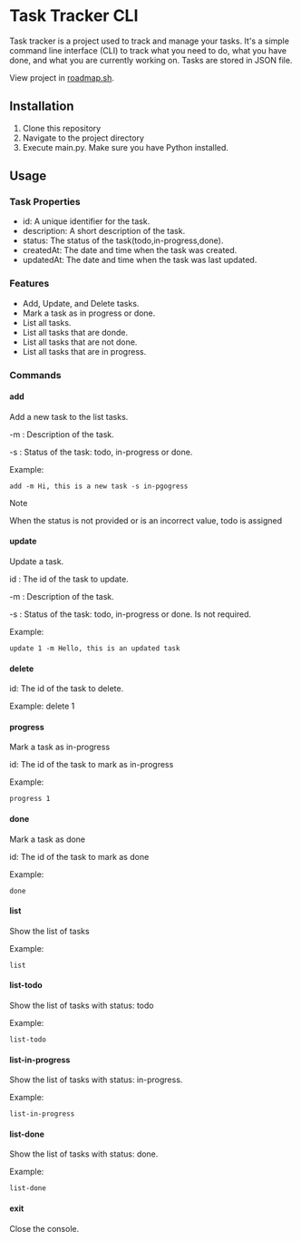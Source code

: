 # Task Tracker CLI

Task tracker is a project used to track and manage your tasks. It's a simple command line 
interface (CLI) to track what you  need to do, what you have done, and what you are currently working on.
Tasks are stored in JSON file.

View project in [roadmap.sh](https://www.roadmap.sh).

## Installation

1. Clone this repository
2. Navigate to the project directory
3. Execute main.py. Make sure you have Python installed. 

## Usage

### Task Properties

- id: A unique identifier for the task.
- description: A short description of the task.
- status: The status of the task(todo,in-progress,done).
- createdAt: The date and time when the task was created.
- updatedAt: The date and time when the task was last updated.


### Features

- Add, Update, and Delete tasks.
- Mark a task as in progress or done.
- List all tasks.
- List all tasks that are donde.
- List all tasks that are not done.
- List all tasks that are in progress.

### Commands

#### add

Add a new task to the list tasks.

-m : Description of the task.

-s : Status of the task: todo, in-progress or done. 

Example:

    add -m Hi, this is a new task -s in-pgogress

> [!NOTE]
> When the status is not provided or is an incorrect value, todo is assigned

#### update

Update a task.

id : The id of the task to update.

-m : Description of the task.

-s : Status of the task: todo, in-progress or done. Is not required.



Example:

    update 1 -m Hello, this is an updated task

#### delete
id: The id of the task to delete.

Example:
    delete 1

#### progress

Mark a task as in-progress

id: The id of the task to mark as in-progress

Example:

    progress 1

#### done

Mark a task as done

id: The id of the task to mark as done

Example:

    done

#### list

Show the list of tasks

Example:

    list

#### list-todo

Show the list of tasks with status: todo

Example:

    list-todo

#### list-in-progress

Show the list of tasks with status: in-progress.

Example:

    list-in-progress

#### list-done

Show the list of tasks with status: done.

Example:

    list-done

#### exit

Close the console.
